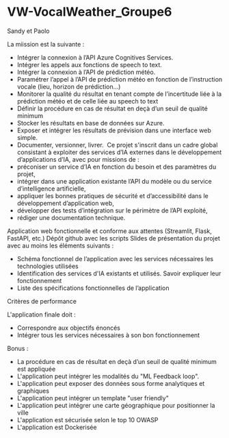 # VW-VocalWeather_Groupe6
Sandy et Paolo

La miission est la suivante :
- Intégrer la connexion à l’API Azure Cognitives Services.
- Intégrer les appels aux fonctions de speech to text.
- Intégrer la connexion à l’API de prédiction météo.
- Paramétrer l’appel à l’API de prédiction météo en fonction de l’instruction vocale (lieu, horizon de prédiction…)
- Monitorer la qualité du résultat en tenant compte de l’incertitude liée à la prédiction météo et de celle liée au speech to text
- Définir la procédure en cas de résultat en deçà d’un seuil de qualité minimum
- Stocker les résultats en base de données sur Azure.
- Exposer et intégrer les résultats de prévision dans une interface web simple.
- Documenter, versionner, livrer.
​
Ce projet s'inscrit dans un cadre global consistant à exploiter des services d’IA externes dans le développement d’applications d’IA, avec pour missions de :
- préconiser un service d’IA en fonction du besoin et des paramètres du projet,
- intégrer dans une application existante l’API du modèle ou du service d’intelligence artificielle,
- appliquer les bonnes pratiques de sécurité et d’accessibilité dans le développement d’application web,
- développer des tests d’intégration sur le périmètre de l’API exploité,
- rédiger une documentation technique.

Application web fonctionnelle et conforme aux attentes (Streamlit, Flask, FastAPI, etc.)
Dépôt github avec les scripts 
Slides de présentation du projet avec au moins les éléments suivants :
- Schéma fonctionnel de l’application avec les services nécessaires les technologies utilisées
- Identification des services d'IA existants et utilisés. Savoir expliquer leur fonctionnement
- Liste des spécifications fonctionnelles de l’application

Critères de performance

L'application finale doit :
- Correspondre aux objectifs énoncés
- Intégrer tous les services nécessaires à son bon fonctionnement

Bonus :
- La procédure en cas de résultat en deçà d’un seuil de qualité minimum est appliquée
- L'application peut intégrer les modalités du "ML Feedback loop".
- L'application peut exposer des données sous forme analytiques et graphiques
- L'application peut intégrer un template "user friendly"
- L'application peut intégrer une carte géographique pour positionner la ville
- L'application est sécurisée selon le top 10 OWASP
- L'application est Dockerisée

